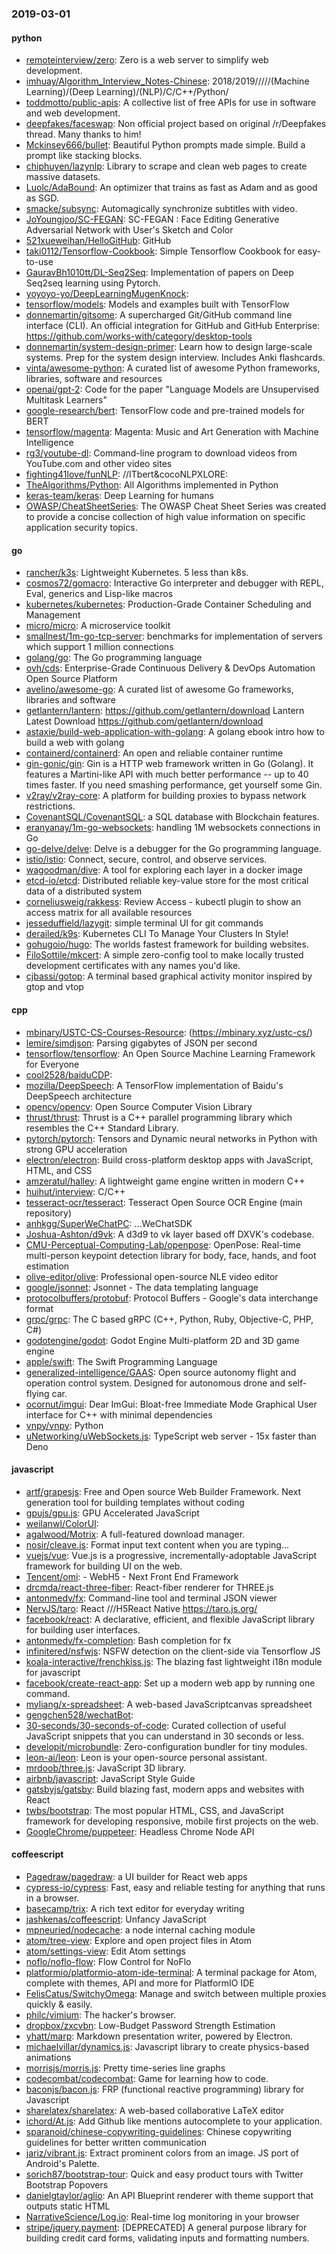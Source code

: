 ### 2019-03-01

#### python
* [remoteinterview/zero](https://github.com/remoteinterview/zero): Zero is a web server to simplify web development.
* [imhuay/Algorithm_Interview_Notes-Chinese](https://github.com/imhuay/Algorithm_Interview_Notes-Chinese): 2018/2019/////(Machine Learning)/(Deep Learning)/(NLP)/C/C++/Python/
* [toddmotto/public-apis](https://github.com/toddmotto/public-apis): A collective list of free APIs for use in software and web development.
* [deepfakes/faceswap](https://github.com/deepfakes/faceswap): Non official project based on original /r/Deepfakes thread. Many thanks to him!
* [Mckinsey666/bullet](https://github.com/Mckinsey666/bullet):  Beautiful Python prompts made simple. Build a prompt like stacking blocks.
* [chiphuyen/lazynlp](https://github.com/chiphuyen/lazynlp): Library to scrape and clean web pages to create massive datasets.
* [Luolc/AdaBound](https://github.com/Luolc/AdaBound): An optimizer that trains as fast as Adam and as good as SGD.
* [smacke/subsync](https://github.com/smacke/subsync): Automagically synchronize subtitles with video.
* [JoYoungjoo/SC-FEGAN](https://github.com/JoYoungjoo/SC-FEGAN): SC-FEGAN : Face Editing Generative Adversarial Network with User's Sketch and Color
* [521xueweihan/HelloGitHub](https://github.com/521xueweihan/HelloGitHub):  GitHub 
* [taki0112/Tensorflow-Cookbook](https://github.com/taki0112/Tensorflow-Cookbook): Simple Tensorflow Cookbook for easy-to-use
* [GauravBh1010tt/DL-Seq2Seq](https://github.com/GauravBh1010tt/DL-Seq2Seq): Implementation of papers on Deep Seq2seq learning using Pytorch.
* [yoyoyo-yo/DeepLearningMugenKnock](https://github.com/yoyoyo-yo/DeepLearningMugenKnock): 
* [tensorflow/models](https://github.com/tensorflow/models): Models and examples built with TensorFlow
* [donnemartin/gitsome](https://github.com/donnemartin/gitsome): A supercharged Git/GitHub command line interface (CLI). An official integration for GitHub and GitHub Enterprise: https://github.com/works-with/category/desktop-tools
* [donnemartin/system-design-primer](https://github.com/donnemartin/system-design-primer): Learn how to design large-scale systems. Prep for the system design interview. Includes Anki flashcards.
* [vinta/awesome-python](https://github.com/vinta/awesome-python): A curated list of awesome Python frameworks, libraries, software and resources
* [openai/gpt-2](https://github.com/openai/gpt-2): Code for the paper "Language Models are Unsupervised Multitask Learners"
* [google-research/bert](https://github.com/google-research/bert): TensorFlow code and pre-trained models for BERT
* [tensorflow/magenta](https://github.com/tensorflow/magenta): Magenta: Music and Art Generation with Machine Intelligence
* [rg3/youtube-dl](https://github.com/rg3/youtube-dl): Command-line program to download videos from YouTube.com and other video sites
* [fighting41love/funNLP](https://github.com/fighting41love/funNLP): //ITbert&cocoNLPXLORE:
* [TheAlgorithms/Python](https://github.com/TheAlgorithms/Python): All Algorithms implemented in Python
* [keras-team/keras](https://github.com/keras-team/keras): Deep Learning for humans
* [OWASP/CheatSheetSeries](https://github.com/OWASP/CheatSheetSeries): The OWASP Cheat Sheet Series was created to provide a concise collection of high value information on specific application security topics.

#### go
* [rancher/k3s](https://github.com/rancher/k3s): Lightweight Kubernetes. 5 less than k8s.
* [cosmos72/gomacro](https://github.com/cosmos72/gomacro): Interactive Go interpreter and debugger with REPL, Eval, generics and Lisp-like macros
* [kubernetes/kubernetes](https://github.com/kubernetes/kubernetes): Production-Grade Container Scheduling and Management
* [micro/micro](https://github.com/micro/micro): A microservice toolkit
* [smallnest/1m-go-tcp-server](https://github.com/smallnest/1m-go-tcp-server): benchmarks for implementation of servers which support 1 million connections
* [golang/go](https://github.com/golang/go): The Go programming language
* [ovh/cds](https://github.com/ovh/cds): Enterprise-Grade Continuous Delivery & DevOps Automation Open Source Platform
* [avelino/awesome-go](https://github.com/avelino/awesome-go): A curated list of awesome Go frameworks, libraries and software
* [getlantern/lantern](https://github.com/getlantern/lantern):  https://github.com/getlantern/download  Lantern Latest Download https://github.com/getlantern/download 
* [astaxie/build-web-application-with-golang](https://github.com/astaxie/build-web-application-with-golang): A golang ebook intro how to build a web with golang
* [containerd/containerd](https://github.com/containerd/containerd): An open and reliable container runtime
* [gin-gonic/gin](https://github.com/gin-gonic/gin): Gin is a HTTP web framework written in Go (Golang). It features a Martini-like API with much better performance -- up to 40 times faster. If you need smashing performance, get yourself some Gin.
* [v2ray/v2ray-core](https://github.com/v2ray/v2ray-core): A platform for building proxies to bypass network restrictions.
* [CovenantSQL/CovenantSQL](https://github.com/CovenantSQL/CovenantSQL): a SQL database with Blockchain features.
* [eranyanay/1m-go-websockets](https://github.com/eranyanay/1m-go-websockets): handling 1M websockets connections in Go
* [go-delve/delve](https://github.com/go-delve/delve): Delve is a debugger for the Go programming language.
* [istio/istio](https://github.com/istio/istio): Connect, secure, control, and observe services.
* [wagoodman/dive](https://github.com/wagoodman/dive): A tool for exploring each layer in a docker image
* [etcd-io/etcd](https://github.com/etcd-io/etcd): Distributed reliable key-value store for the most critical data of a distributed system
* [corneliusweig/rakkess](https://github.com/corneliusweig/rakkess): Review Access - kubectl plugin to show an access matrix for all available resources
* [jesseduffield/lazygit](https://github.com/jesseduffield/lazygit): simple terminal UI for git commands
* [derailed/k9s](https://github.com/derailed/k9s):  Kubernetes CLI To Manage Your Clusters In Style!
* [gohugoio/hugo](https://github.com/gohugoio/hugo): The worlds fastest framework for building websites.
* [FiloSottile/mkcert](https://github.com/FiloSottile/mkcert): A simple zero-config tool to make locally trusted development certificates with any names you'd like.
* [cjbassi/gotop](https://github.com/cjbassi/gotop): A terminal based graphical activity monitor inspired by gtop and vtop

#### cpp
* [mbinary/USTC-CS-Courses-Resource](https://github.com/mbinary/USTC-CS-Courses-Resource): (https://mbinary.xyz/ustc-cs/)
* [lemire/simdjson](https://github.com/lemire/simdjson): Parsing gigabytes of JSON per second
* [tensorflow/tensorflow](https://github.com/tensorflow/tensorflow): An Open Source Machine Learning Framework for Everyone
* [cool2528/baiduCDP](https://github.com/cool2528/baiduCDP): 
* [mozilla/DeepSpeech](https://github.com/mozilla/DeepSpeech): A TensorFlow implementation of Baidu's DeepSpeech architecture
* [opencv/opencv](https://github.com/opencv/opencv): Open Source Computer Vision Library
* [thrust/thrust](https://github.com/thrust/thrust): Thrust is a C++ parallel programming library which resembles the C++ Standard Library.
* [pytorch/pytorch](https://github.com/pytorch/pytorch): Tensors and Dynamic neural networks in Python with strong GPU acceleration
* [electron/electron](https://github.com/electron/electron): Build cross-platform desktop apps with JavaScript, HTML, and CSS
* [amzeratul/halley](https://github.com/amzeratul/halley): A lightweight game engine written in modern C++
* [huihut/interview](https://github.com/huihut/interview):  C/C++
* [tesseract-ocr/tesseract](https://github.com/tesseract-ocr/tesseract): Tesseract Open Source OCR Engine (main repository)
* [anhkgg/SuperWeChatPC](https://github.com/anhkgg/SuperWeChatPC): ...WeChatSDK
* [Joshua-Ashton/d9vk](https://github.com/Joshua-Ashton/d9vk): A d3d9 to vk layer based off DXVK's codebase.
* [CMU-Perceptual-Computing-Lab/openpose](https://github.com/CMU-Perceptual-Computing-Lab/openpose): OpenPose: Real-time multi-person keypoint detection library for body, face, hands, and foot estimation
* [olive-editor/olive](https://github.com/olive-editor/olive): Professional open-source NLE video editor
* [google/jsonnet](https://github.com/google/jsonnet): Jsonnet - The data templating language
* [protocolbuffers/protobuf](https://github.com/protocolbuffers/protobuf): Protocol Buffers - Google's data interchange format
* [grpc/grpc](https://github.com/grpc/grpc): The C based gRPC (C++, Python, Ruby, Objective-C, PHP, C#)
* [godotengine/godot](https://github.com/godotengine/godot): Godot Engine  Multi-platform 2D and 3D game engine
* [apple/swift](https://github.com/apple/swift): The Swift Programming Language
* [generalized-intelligence/GAAS](https://github.com/generalized-intelligence/GAAS): Open source autonomy flight and operation control system. Designed for autonomous drone and self-flying car.
* [ocornut/imgui](https://github.com/ocornut/imgui): Dear ImGui: Bloat-free Immediate Mode Graphical User interface for C++ with minimal dependencies
* [vnpy/vnpy](https://github.com/vnpy/vnpy): Python
* [uNetworking/uWebSockets.js](https://github.com/uNetworking/uWebSockets.js): TypeScript web server - 15x faster than Deno

#### javascript
* [artf/grapesjs](https://github.com/artf/grapesjs): Free and Open source Web Builder Framework. Next generation tool for building templates without coding
* [gpujs/gpu.js](https://github.com/gpujs/gpu.js): GPU Accelerated JavaScript
* [weilanwl/ColorUI](https://github.com/weilanwl/ColorUI): 
* [agalwood/Motrix](https://github.com/agalwood/Motrix): A full-featured download manager.
* [nosir/cleave.js](https://github.com/nosir/cleave.js): Format input text content when you are typing...
* [vuejs/vue](https://github.com/vuejs/vue):  Vue.js is a progressive, incrementally-adoptable JavaScript framework for building UI on the web.
* [Tencent/omi](https://github.com/Tencent/omi):  - WebH5 - Next Front End Framework
* [drcmda/react-three-fiber](https://github.com/drcmda/react-three-fiber): React-fiber renderer for THREE.js
* [antonmedv/fx](https://github.com/antonmedv/fx): Command-line tool and terminal JSON viewer 
* [NervJS/taro](https://github.com/NervJS/taro):  React ///H5React Native  https://taro.js.org/
* [facebook/react](https://github.com/facebook/react): A declarative, efficient, and flexible JavaScript library for building user interfaces.
* [antonmedv/fx-completion](https://github.com/antonmedv/fx-completion): Bash completion for fx
* [infinitered/nsfwjs](https://github.com/infinitered/nsfwjs): NSFW detection on the client-side via Tensorflow JS
* [koala-interactive/frenchkiss.js](https://github.com/koala-interactive/frenchkiss.js): The blazing fast lightweight i18n module for javascript
* [facebook/create-react-app](https://github.com/facebook/create-react-app): Set up a modern web app by running one command.
* [myliang/x-spreadsheet](https://github.com/myliang/x-spreadsheet): A web-based JavaScriptcanvas spreadsheet
* [gengchen528/wechatBot](https://github.com/gengchen528/wechatBot): 
* [30-seconds/30-seconds-of-code](https://github.com/30-seconds/30-seconds-of-code): Curated collection of useful JavaScript snippets that you can understand in 30 seconds or less.
* [developit/microbundle](https://github.com/developit/microbundle):  Zero-configuration bundler for tiny modules.
* [leon-ai/leon](https://github.com/leon-ai/leon):  Leon is your open-source personal assistant.
* [mrdoob/three.js](https://github.com/mrdoob/three.js): JavaScript 3D library.
* [airbnb/javascript](https://github.com/airbnb/javascript): JavaScript Style Guide
* [gatsbyjs/gatsby](https://github.com/gatsbyjs/gatsby): Build blazing fast, modern apps and websites with React
* [twbs/bootstrap](https://github.com/twbs/bootstrap): The most popular HTML, CSS, and JavaScript framework for developing responsive, mobile first projects on the web.
* [GoogleChrome/puppeteer](https://github.com/GoogleChrome/puppeteer): Headless Chrome Node API

#### coffeescript
* [Pagedraw/pagedraw](https://github.com/Pagedraw/pagedraw): a UI builder for React web apps
* [cypress-io/cypress](https://github.com/cypress-io/cypress): Fast, easy and reliable testing for anything that runs in a browser.
* [basecamp/trix](https://github.com/basecamp/trix): A rich text editor for everyday writing
* [jashkenas/coffeescript](https://github.com/jashkenas/coffeescript): Unfancy JavaScript
* [mpneuried/nodecache](https://github.com/mpneuried/nodecache): a node internal caching module
* [atom/tree-view](https://github.com/atom/tree-view):  Explore and open project files in Atom
* [atom/settings-view](https://github.com/atom/settings-view):  Edit Atom settings
* [noflo/noflo-flow](https://github.com/noflo/noflo-flow): Flow Control for NoFlo
* [platformio/platformio-atom-ide-terminal](https://github.com/platformio/platformio-atom-ide-terminal): A terminal package for Atom, complete with themes, API and more for PlatformIO IDE
* [FelisCatus/SwitchyOmega](https://github.com/FelisCatus/SwitchyOmega): Manage and switch between multiple proxies quickly & easily.
* [philc/vimium](https://github.com/philc/vimium): The hacker's browser.
* [dropbox/zxcvbn](https://github.com/dropbox/zxcvbn): Low-Budget Password Strength Estimation
* [yhatt/marp](https://github.com/yhatt/marp): Markdown presentation writer, powered by Electron.
* [michaelvillar/dynamics.js](https://github.com/michaelvillar/dynamics.js): Javascript library to create physics-based animations
* [morrisjs/morris.js](https://github.com/morrisjs/morris.js): Pretty time-series line graphs
* [codecombat/codecombat](https://github.com/codecombat/codecombat): Game for learning how to code.
* [baconjs/bacon.js](https://github.com/baconjs/bacon.js): FRP (functional reactive programming) library for Javascript
* [sharelatex/sharelatex](https://github.com/sharelatex/sharelatex): A web-based collaborative LaTeX editor
* [ichord/At.js](https://github.com/ichord/At.js): Add Github like mentions autocomplete to your application.
* [sparanoid/chinese-copywriting-guidelines](https://github.com/sparanoid/chinese-copywriting-guidelines): Chinese copywriting guidelines for better written communication
* [jariz/vibrant.js](https://github.com/jariz/vibrant.js): Extract prominent colors from an image. JS port of Android's Palette.
* [sorich87/bootstrap-tour](https://github.com/sorich87/bootstrap-tour): Quick and easy product tours with Twitter Bootstrap Popovers
* [danielgtaylor/aglio](https://github.com/danielgtaylor/aglio): An API Blueprint renderer with theme support that outputs static HTML
* [NarrativeScience/Log.io](https://github.com/NarrativeScience/Log.io): Real-time log monitoring in your browser
* [stripe/jquery.payment](https://github.com/stripe/jquery.payment): [DEPRECATED] A general purpose library for building credit card forms, validating inputs and formatting numbers.

